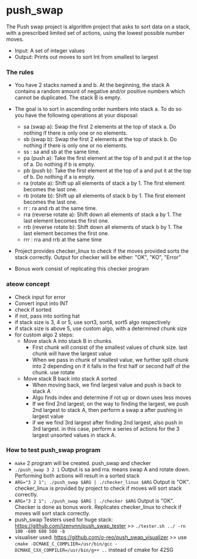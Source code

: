 # push_swap

The Push swap project is algorithm project that asks to sort data on a stack, with a prescribed limited set of actions, using the lowest possible number moves.
* Input: A set of integer values
* Output: Prints out moves to sort Int from smallest to largest

### The rules
* You have 2 stacks named a and b. At the beginning, the stack A contains a random amount of negative and/or positive numbers which cannot be duplicated. The stack B is empty.
* The goal is to sort in ascending order numbers into stack a. To do so you have the following operations at your disposal:

    * sa (swap a): Swap the first 2 elements at the top of stack a. Do nothing if there is only one or no elements.
    * sb (swap b): Swap the first 2 elements at the top of stack b. Do nothing if there is only one or no elements.
    * ss : sa and sb at the same time.
    * pa (push a): Take the first element at the top of b and put it at the top of a. Do nothing if b is empty.
    * pb (push b): Take the first element at the top of a and put it at the top of b. Do nothing if a is empty.    
    * ra (rotate a): Shift up all elements of stack a by 1. The first element becomes the last one.
    * rb (rotate b): Shift up all elements of stack b by 1. The first element becomes the last one.
    * rr : ra and rb at the same time.
    * rra (reverse rotate a): Shift down all elements of stack a by 1. The last element becomes the first one.
    * rrb (reverse rotate b): Shift down all elements of stack b by 1. The last element becomes the first one.
    * rrr : rra and rrb at the same time

* Project provides checker_linux to check if the moves provided sorts the stack correctly. Output for checker will be either: "OK", "KO", "Error"
* Bonus work consist of replicating this checker program
  
### ateow concept
* Check input for error
* Convert input into INT
* check if sorted
* if not, pass into sorting hat
* if stack size is 3, 4 or 5, use sort3, sort4, sort5 algo respectively
* if stack size is above 5, use custom algo, with a determined chunk size
* for custom algo 2 steps:
  * Move stack A into stack B in chunks.
      *  First chunk will consist of the smallest values of chunk size. last chunk will have the largest value
      *  When we pass in chunk of smallest value, we further split chunk into 2 depending on if it falls in the first half or second half of the chunk. use rotate
  * Move stack B back into stack A sorted
      *  When moving back, we find largest value and push is back to stack A
      *  Algo finds index and determine if rot up or down uses less moves
      *  If we find 2nd largest, on the way to finding the largest, we push 2nd largest to stack A, then perform a swap a after pushing in largest value
      *  if we we find 3rd largest after finding 2nd largest, also push in 3rd largest. in this case, perform a series of actions for the 3 largest unsorted values in stack A.

### How to test push_swap program
* `make` 2 program will be created. push_swap and checker
* `./push_swap 3 2 1` Output is sa and rra. means swap A and rotate down. Performing both actions will result in a sorted stack
* `ARG="3 2 1"; ./push_swap $ARG | ./checker_linux $ARG` Output is "OK". checker_linux is provided by project to check if moves will sort stack correctly.
* `ARG="3 2 1"; ./push_swap $ARG | ./checker $ARG` Output is "OK". Checker is done as bonus work. Replicates checker_linux to check if moves will sort stack correctly.
* push_swap Testers used for huge stack: https://github.com/izenynn/push_swap_tester >> `./tester.sh ../ -rn 100 -600 600 500 -b`
* visualiser used: https://github.com/o-reo/push_swap_visualizer >> use `cmake -DCMAKE_C_COMPLIER=/usr/bin/gcc -DCMAKE_CXX_COMPILER=/usr/bin/g++ ..` instead of cmake for 42SG
